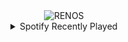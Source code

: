 <div align="center">
<picture>
    <source media="(prefers-color-scheme: dark)" srcset="https://i.ibb.co/yyqBvBB/output-gif.gif">
    <source media="(prefers-color-scheme: light)" srcset="https://i.ibb.co/yyqBvBB/output-gif.gif">
    <img alt="RENOS" src="https://i.ibb.co/yyqBvBB/output-gif.gif">
</picture>
<details>
<summary>Spotify Recently Played</summary>
<img src="https://spotify-recently-played-readme.vercel.app/api?user=31d6d6zerc5ct6kck32na2ozsqf4&unique=1&width=400" alt="Spotify" />
</details>
</div>

<!-- Image deletion URL: https://ibb.co/3NcY6YY/492dd68e584124c82562dc9e52d13d3a -->